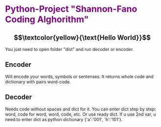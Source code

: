 ﻿
# <span style="color: purple">Python-Project "Shannon-Fano Coding Alghorithm" </span>

## $$\textcolor{yellow}{\text{Hello World}}$$
You just need to  open folder "dist" and run decoder or encoder.

## Encoder
Will encode your words, symbols or sentenses. It returns whole code and dictionary with pairs word-code.

## Decoder
Needs code without spaces and dict for it.
You can enter dict step by step: word, code for word, word, code, etc.
Or use ready dict. If u use 2nd var, u need to enter dict as python dictionary {'a':'001', 'h':'101'}.

